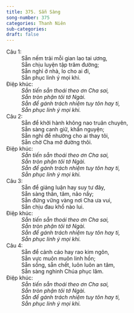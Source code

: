 ```yaml
---
title: 375. Sẵn Sàng
song-number: 375
categories: Thanh Niên
sub-categories: 
draft: false
---
```

<dl><dt>Câu 1:</dt><dd data-verse="1">Sẵn nếm trải mỗi gian lao tai ương, <br/>Sẵn chịu luyện tập trăm đường; <br/>Sẵn nghỉ ở nhà, lo cho ai đi, <br/>Sẵn phục linh ý mọi khi. </dd><dt>Điệp khúc:</dt><dd data-chorus="1"><em>Sẵn tiến sẵn thoái theo ơn Cha sai, <br/>Sẵn tròn phận tôi tớ Ngài. <br/>Sẵn để gánh trách nhiệm tuy tôn hay ti, <br/>Sẵn phục linh ý mọi khi. </em></dd><dt>Câu 2:</dt><dd data-verse="2">Sẵn để khởi hành không nao truân chuyên, <br/>Sẵn sàng canh giữ, khẩn nguyện; <br/>Sẵn nghỉ để nhường cho ai thay tôi, <br/>Sẵn chờ Cha mở đường thôi. </dd><dt>Điệp khúc:</dt><dd data-chorus="1"><em>Sẵn tiến sẵn thoái theo ơn Cha sai, <br/>Sẵn tròn phận tôi tớ Ngài. <br/>Sẵn để gánh trách nhiệm tuy tôn hay ti, <br/>Sẵn phục linh ý mọi khi. </em></dd><dt>Câu 3:</dt><dd data-verse="3">Sẵn để giảng luận hay suy tư đây, <br/>Sẵn sàng thân, tâm, não nầy; <br/>Sẵn đứng vững vàng nơi Cha ưa vui, <br/>Sẵn chịu đau khổ nào lui. </dd><dt>Điệp khúc:</dt><dd data-chorus="1"><em>Sẵn tiến sẵn thoái theo ơn Cha sai, <br/>Sẵn tròn phận tôi tớ Ngài. <br/>Sẵn để gánh trách nhiệm tuy tôn hay ti, <br/>Sẵn phục linh ý mọi khi. </em></dd><dt>Câu 4:</dt><dd data-verse="4">Sẵn để cảnh cáo hay rao kim ngôn, <br/>Sẵn vực muôn muôn linh hồn; <br/>Sẵn sống, sẵn chết, luôn luôn an tâm, <br/>Sẵn sàng nghinh Chúa phục lâm. </dd><dt>Điệp khúc:</dt><dd data-chorus="1"><em>Sẵn tiến sẵn thoái theo ơn Cha sai, <br/>Sẵn tròn phận tôi tớ Ngài. <br/>Sẵn để gánh trách nhiệm tuy tôn hay ti, <br/>Sẵn phục linh ý mọi khi. </em></dd></dl>